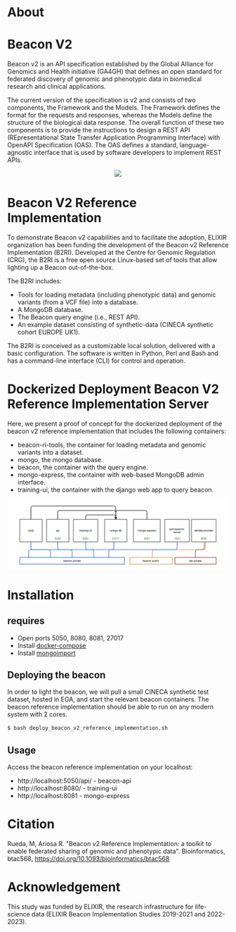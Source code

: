 # About

# Beacon V2

Beacon v2 is an API specification established by the Global Alliance for Genomics and Health initiative (GA4GH) that defines an open standard for federated discovery of genomic and phenotypic data in biomedical research and clinical applications.

The current version of the specification is v2 and consists of two components, the Framework and the Models. The Framework defines the format for the requests and responses, whereas the Models define the structure of the biological data response. The overall function of these two components is to provide the instructions to design a REST API (REpresentational State Transfer Application Programming Interface) with OpenAPI Specification (OAS). The OAS defines a standard, language-agnostic interface that is used by software developers to implement REST APIs.

<p align="center">
  <img src="https://b2ri-documentation.readthedocs.io/en/latest/img/framework-and-models.png">
</p>

# Beacon V2 Reference Implementation

To demonstrate Beacon v2 capabilities and to facilitate the adoption, ELIXIR organization has been funding the development of the Beacon v2 Reference Implementation (B2RI). Developed at the Centre for Genomic Regulation (CRG), the B2RI is a free open source Linux-based set of tools that allow lighting up a Beacon out-of-the-box.

The B2RI includes:

 * Tools for loading metadata (including phenotypic data) and genomic variants (from a VCF file) into a database.
 * A MongoDB database.
 * The Beacon query engine (i.e., REST API).
 * An example dataset consisting of synthetic-data (CINECA synthetic cohort EUROPE UK1).

The B2RI is conceived as a customizable local solution, delivered with a basic configuration. The software is written in Python, Perl and Bash and has a command-line interface (CLI) for control and operation.

# Dockerized Deployment Beacon V2 Reference Implementation Server

Here, we present a proof of concept for the dockerized deployment of the beacon v2 reference implementation that includes the following containers:
 
 * beacon-ri-tools, the container for loading metadata and genomic variants into a dataset.
 * mongo, the mongo database.
 * beacon, the container with the query engine.  
 * mongo-express, the container with web-based MongoDB admin interface. 
 * training-ui, the container with the django web app to query beacon.

![B2Ri containers](Screenshot%20from%202022-12-13%2011-09-05.png)

# Installation

## requires

* Open ports 5050, 8080, 8081, 27017 
* Install <a href="https://docs.docker.com/compose/install/" target="_blank">docker-compose</a>
* Install <a href="https://www.mongodb.com/docs/database-tools/installation/installation/" target="_blank">mongoimport</a>

## Deploying the beacon

In order to light the beacon, we will pull a small CINECA synthetic test dataset, hosted in EGA, and start the relevant beacon containers.
The beacon reference implementation should be able to run on any modern system with 2 cores.  

```bash
$ bash deploy_beacon_v2_reference_implementation.sh
```

## Usage

Access the beacon reference implementation on your localhost: 

 * http://localhost:5050/api/ - beacon-api
 * http://localhost:8080/ - training-ui
 * http://localhost:8081 - mongo-express


# Citation

Rueda, M, Ariosa R. "Beacon v2 Reference Implementation: a toolkit to enable federated sharing of genomic and phenotypic data". Bioinformatics, btac568, https://doi.org/10.1093/bioinformatics/btac568

# Acknowledgement

This study was funded by ELIXIR, the research infrastructure for life-science data (ELIXIR Beacon Implementation Studies 2019-2021 and 2022-2023).
